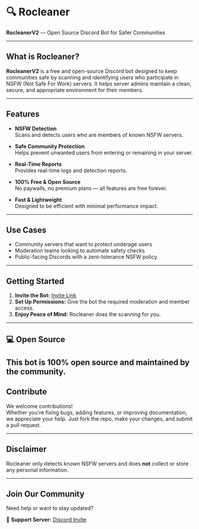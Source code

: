 # 🔍 Rocleaner

**RocleanerV2** — Open Source Discord Bot for Safer Communities

---

##  What is Rocleaner?

**RocleanerV2** is a free and open-source Discord bot designed to keep communities safe by scanning and identifying users who participate in NSFW (Not Safe For Work) servers. It helps server admins maintain a clean, secure, and appropriate environment for their members.

---

##  Features

-  **NSFW Detection**  
  Scans and detects users who are members of known NSFW servers.

-  **Safe Community Protection**  
  Helps prevent unwanted users from entering or remaining in your server.

-  **Real-Time Reports**  
  Provides real-time logs and detection reports.

-  **100% Free & Open Source**  
  No paywalls, no premium plans — all features are free forever.

-  **Fast & Lightweight**  
  Designed to be efficient with minimal performance impact.

---

##  Use Cases

- Community servers that want to protect underage users  
- Moderation teams looking to automate safety checks  
- Public-facing Discords with a zero-tolerance NSFW policy

---

##  Getting Started

1. **Invite the Bot:** [Invite Link](https://discord.com/oauth2/authorize?client_id=1370496970036084828&permissions=1376537061382&integration_type=0&scope=bot)
2. **Set Up Permissions:** Give the bot the required moderation and member access.
3. **Enjoy Peace of Mind:** Rocleaner does the scanning for you.

---

## 💻 Open Source

This bot is 100% open source and maintained by the community.
---

##  Contribute

We welcome contributions!  
Whether you're fixing bugs, adding features, or improving documentation, we appreciate your help. Just fork the repo, make your changes, and submit a pull request.

---

##  Disclaimer

Rocleaner only detects known NSFW servers and does **not** collect or store any personal information.

---

##  Join Our Community

Need help or want to stay updated?

🔗 **Support Server:** [Discord Invite](https://discord.gg/JbXDmbuvH9)
